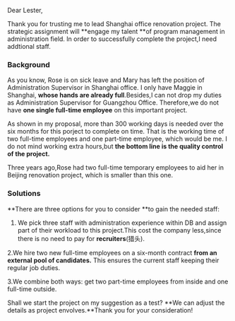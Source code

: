 Dear Lester,

Thank you for trusting me to lead Shanghai office renovation project. The strategic assignment will **engage my talent **of program management in administration field. In order to successfully complete the project,I need addtional staff.

### Background
As you know, Rose is on sick leave and Mary has left the position of Administration Supervisor in Shanghai office. I only have Maggie in Shanghai, **whose hands are already full**.Besides,I can not drop my duties as Administration Supervisor for Guangzhou Office. Therefore,we do not have **one single full-time employee** on this important project.

As shown in my proposal, more than 300 working days is needed over the six months for this porject to complete on time. That is the working time of two full-time employees and one part-time employee, which would be me. I do not mind working extra hours,but **the bottom line is the quality control of the project.**

Three years ago,Rose had two full-time temporary employees to aid her in Beijing renovation project, which is smaller than this one.

### Solutions
**There are three options for you to consider **to gain the needed staff:

1. We pick three staff with administration experience within DB and assign part of their workload to this project.This cost the company less,since there is no need to pay for **recruiters**(猎头).

2.We hire two new full-time employees on a six-month contract **from an external pool of candidates.** This ensures the current staff keeping their regular job duties.

3.We combine both ways: get two part-time employees from inside and one full-time outside.

Shall we start the project on my suggestion as a test? **We can adjust the details as project envolves.**Thank you for your consideration!
